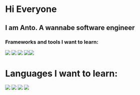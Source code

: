 # Hi Everyone

## I am Anto. A wannabe software engineer

### Frameworks and tools I want to learn:
<img src="https://img.icons8.com/bubbles/50/000000/react.png"/>  <img src="https://img.icons8.com/color/50/000000/nodejs.png"/> <img src="https://img.icons8.com/color/50/000000/google-firebase-console.png"/> <img src="https://img.icons8.com/color/50/000000/mongodb.png"/><img src="https://img.icons8.com/color/48/000000/material-ui.png"/>

# Languages I want to learn:
<img src="https://img.icons8.com/color/50/000000/c-plus-plus-logo.png"/> <img src="https://img.icons8.com/color/50/000000/c-sharp-logo.png"/> <img src="https://img.icons8.com/color/50/000000/typescript.png"/>
<img src="https://img.icons8.com/ios/50/000000/java-coffee-cup-logo--v2.png"/>


<!--[![](https://github-readme-stats.vercel.app/api?username=Antonex&theme=yeblu&show_icons=true) 
![](https://github-readme-stats.vercel.app/api/top-langs/?username=Antonex&theme=shades-of-lime&layout=compact)](https://github.com/Antonex)
-->


<!--
**Antonex/Antonex** is a ✨ _special_ ✨ repository because its `README.md` (this file) appears on your GitHub profile.

Here are some ideas to get you started:

- 🔭 I’m currently working on ...
- 🌱 I’m currently learning ...
- 👯 I’m looking to collaborate on ...
- 🤔 I’m looking for help with ...
- 💬 Ask me about ...
- 📫 How to reach me: ...
- 😄 Pronouns: ...
- ⚡ Fun fact: ...
-->
